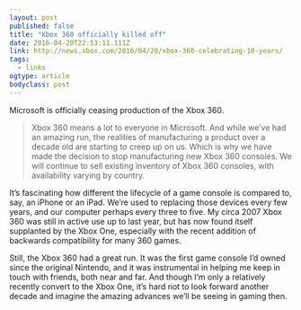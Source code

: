```yaml
---
layout: post 
published: false 
title: "Xbox 360 officially killed off" 
date: 2016-04-20T22:53:11.111Z 
link: http://news.xbox.com/2016/04/20/xbox-360-celebrating-10-years/ 
tags:
  - links
ogtype: article 
bodyclass: post 
---
```


Microsoft is officially ceasing production of the Xbox 360.

> Xbox 360 means a lot to everyone in Microsoft. And while we’ve had an amazing run, the realities of manufacturing a product over a decade old are starting to creep up on us. Which is why we have made the decision to stop manufacturing new Xbox 360 consoles. We will continue to sell existing inventory of Xbox 360 consoles, with availability varying by country.

It’s fascinating how different the lifecycle of a game console is compared to, say, an iPhone or an iPad. We’re used to replacing those devices every few years, and our computer perhaps every three to five. My circa 2007 Xbox 360 was still in active use up to last year, but has now found itself supplanted by the Xbox One, especially with the recent addition of backwards compatibility for many 360 games.

Still, the Xbox 360 had a great run. It was the first game console I’d owned since the original Nintendo, and it was instrumental in helping me keep in touch with friends, both near and far. And though I’m only a relatively recently convert to the Xbox One, it’s hard not to look forward another decade and imagine the amazing advances we’ll be seeing in gaming then.